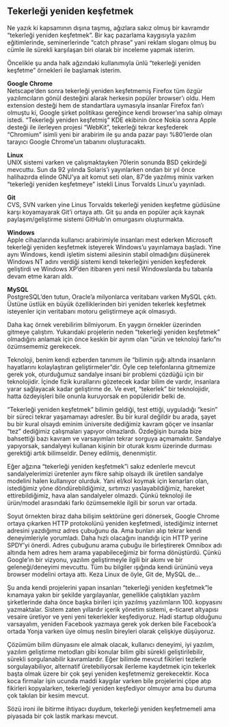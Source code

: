 ## Tekerleği yeniden keşfetmek

Ne yazık ki kapsamının dışına taşmış, ağızlara sakız olmuş bir kavramdır “tekerleği yeniden keşfetmek”. Bir kaç pazarlama kaygısıyla yazılım eğitimlerinde, seminerlerinde “catch phrase” yani reklam sloganı olmuş bu cümle ile sürekli karşılaşan biri olarak bir inceleme yapmak isterim.

Öncelikle şu anda halk ağzındaki kullanımıyla ünlü “tekerleği yeniden keşfetme” örnekleri ile başlamak isterim.

**Google Chrome**  
Netscape’den sonra tekerleği yeniden keşfetmemiş Firefox tüm özgür yazılımcıların gönül desteğini alarak herkesin popüler browser’ı oldu. Hem extension desteği hem de standartlara uymasıyla insanlar Firefox fan’ı olmuştu ki, Google şirket politikası gereğince kendi browser’ına sahip olmayı istedi. “Tekerleği yeniden keşfetmiş” KDE ekibinin önce Nokia sonra Apple desteği ile ilerleyen projesi “WebKit”, tekerleği tekrar keşfederek “Chromium” isimli yeni bir arabirim ile şu anda pazar payı %80’lerde olan tarayıcı Google Chrome’un tabanını oluşturacaktı.

**Linux**  
UNIX sistemi varken ve çalışmaktayken 70lerin sonunda BSD çekirdeği mevcuttu. Sun da 92 yılında Solaris’i yayınlarken ondan bir yıl önce halihazırda elinde GNU’ya ait komut seti olan, 87’de yazılmış minix varken “tekerleği yeniden keşfetmeye” istekli Linus Torvalds Linux’u yayınladı.

**Git**  
CVS, SVN varken yine Linus Torvalds tekerleği yeniden keşfetme güdüsüne karşı koyamayarak Git’i ortaya attı. Git şu anda en popüler açık kaynak paylaşım/geliştirme sistemi GitHub’ın omurgasını oluşturmakta.

**Windows**  
Apple cihazlarında kullanıcı arabirimiyle insanları mest ederken Microsoft tekerleği yeniden keşfetmek isteyerek Windows’u yayınlamaya başladı. Yine aynı Windows, kendi işletim sistemi ailesinin stabil olmadığını düşünerek Windows NT adını verdiği sistemi kendi tekerleğini yeniden keşfederek geliştirdi ve Windows XP’den itibaren yeni nesil Windowslarda bu tabanla devam etme kararı aldı.

**MySQL**  
PostgreSQL’den tutun, Oracle’a milyonlarca veritabanı varken MySQL çıktı. Üstüne üstlük en büyük özelliklerinden biri yeniden tekerlek keşfetmek isteyenler için veritabanı motoru geliştirmeye açık olmasıydı.

Daha kaç örnek verebilirim bilmiyorum. En yaygın örnekler üzerinden gitmeye çalıştım. Yukarıdaki projelerin neden “tekerleği yeniden keşfetmek” olmadığını anlamak için önce keskin bir ayrım olan “ürün ve teknoloji farkı”nı özümsememiz gerekecek.

Teknoloji, benim kendi ezberden tanımım ile “bilimin ışığı altında insanların hayatlarını kolaylaştıran geliştirmeler”dir. Öyle cep telefonlarına gitmemize gerek yok, oturduğumuz sandalye insani bir problemi çözdüğü için bir teknolojidir. İçinde fizik kurallarını gözetecek kadar bilim de vardır, insanlara yarar sağlayacak kadar geliştirme de. Ve evet, “tekerlek” bir teknolojidir, hatta özdeyişleri bile onunla kuruyorsak en popüleridir belki de.

“Tekerleği yeniden keşfetmek” bilimin geldiği, test ettiği, uyguladığı “kesin” bir süreci tekrar yaşamamayı adresler. Bu bir kural değildir bu arada, şayet bu bir kural olsaydı eminim üniversite dediğimiz kavram göçer ve insanlar “tez” dediğimiz çalışmaları yapıyor olmazlardı. Özdeğişin burada bize bahsettiği bazı kavram ve varsayımları tekrar sorguya açmamaktır. Sandalye yapıyorsak, sandalyeyi kullanan kişinin bir oturak kısmı üzerinde durması gerektiği artık bilimseldir. Deney edilmiş, denenmiştir.

Eğer ağzına “tekerleği yeniden keşfetmek”i sakız edenlerle mevcut sandalyelerimizi üretenler aynı fikre sahip olsaydı ilk üretilen sandalye modelini halen kullanıyor olurduk. Yani el/kol koymak için kenarları olan, istediğimiz yöne döndürebildiğimiz, sırtımızı yaslayabildiğimiz, hareket ettirebildiğimiz, hava alan sandalyeler olmazdı. Çünkü teknoloji ile ürün/model arasındaki farkı özümsemekle ilgili bir sorun var ortada.

Soyut örnekten biraz daha bilişim sektörüne geri dönersek, Google Chrome ortaya çıkarken HTTP protokolünü yeniden keşfetmedi, istediğimiz internet adresini yazdığımız adres çubuğunu da. Ama bunları alıp tekrar kendi deneyimleriyle yorumladı. Daha hızlı olacağını inandığı için HTTP yerine SPDY’yi önerdi. Adres çubuğunu arama çubuğu ile birleştirerek Omnibox adı altında hem adres hem arama yapabileceğimiz bir forma dönüştürdü. Çünkü Google’ın bir vizyonu, yazılım geliştirmeyle ilgili bir akımı ve bir geleneği/deneyimi mevcuttu. Tüm bu bilgiler ışığında kendi ürününü veya browser modelini ortaya attı. Keza Linux de öyle, Git de, MySQL de…

Şu anda kendi projelerini yapan insanları “tekerleği yeniden keşfetmek”le kınamaya yakın bir şekilde yargılayanlar, genellikle çalıştıkları yazılım şirketlerinde daha önce başka birileri için yazılmış yazılımların 100. kopyasını yazmaktalar. Sistem zaten yıllardır içerik yönetim sistemi, e-ticaret altyapısı vesaire üretiyor ve yeni yeni tekerlekler keşfediyoruz. Hadi startup olduğunu varsayalım, yeniden Facebook yazmaya gerek yok derken bile Facebook’a ortada Yonja varken üye olmuş neslin bireyleri olarak çelişkiye düşüyoruz.

Çözümüm bilim dünyasını ele almak olacak, kullanıcı deneyimi, iyi yazılım, yazılım geliştirme metodları gibi konular bilim gibi sürekli geliştirilebilir, sürekli sorgulanabilir kavramlardır. Eğer bilimde mevcut fikirleri tezlerle sorgulayabiliyor, alternatif üretebiliyorsak ilerleme kaydetmek için tekerlek başta olmak üzere bir çok şeyi yeniden keşfetmemiz gerekecektir. Koca koca firmalar işin ucunda maddi kaygılar varken bile projelerini çöpe atıp fikirleri kopyalarken, tekerleği yeniden keşfediyor olmuyor ama bu duruma çok takılan bir kesim mevcut.

Sözü ironi ile bitirme ihtiyacı duydum, tekerleği yeniden keşfetmemeli ama piyasada bir çok lastik markası mevcut.